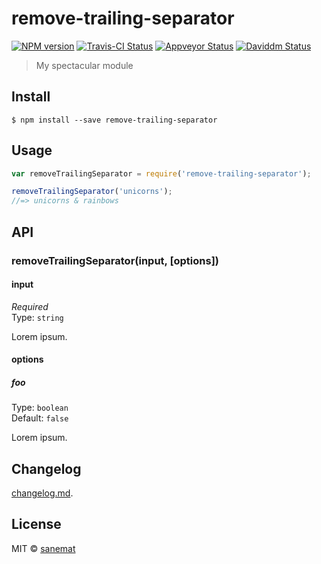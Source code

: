 # remove-trailing-separator

[![NPM version][npm-image]][npm-url] [![Travis-CI Status][travis-image]][travis-url] [![Appveyor Status][appveyor-image]][appveyor-url] [![Daviddm Status][daviddm-image]][daviddm-url]

> My spectacular module


## Install

```
$ npm install --save remove-trailing-separator
```


## Usage

```js
var removeTrailingSeparator = require('remove-trailing-separator');

removeTrailingSeparator('unicorns');
//=> unicorns & rainbows
```



## API

### removeTrailingSeparator(input, [options])

#### input

*Required*  
Type: `string`

Lorem ipsum.

#### options

##### foo

Type: `boolean`  
Default: `false`

Lorem ipsum.


## Changelog

[changelog.md](./changelog.md).


## License

MIT © [sanemat](http://sane.jp)


[travis-url]: https://travis-ci.org/sanemat/remove-trailing-separator
[travis-image]: https://img.shields.io/travis/sanemat/remove-trailing-separator/master.svg?style=flat-square&label=travis
[appveyor-url]: https://ci.appveyor.com/project/sanemat/remove-trailing-separator/branch/master
[appveyor-image]: https://img.shields.io/appveyor/ci/sanemat/remove-trailing-separator/master.svg?style=flat-square&label=appveyor
[npm-url]: https://npmjs.org/package/remove-trailing-separator
[npm-image]: https://img.shields.io/npm/v/remove-trailing-separator.svg?style=flat-square
[daviddm-url]: https://david-dm.org/sanemat/remove-trailing-separator
[daviddm-image]: https://img.shields.io/david/sanemat/remove-trailing-separator.svg?style=flat-square
